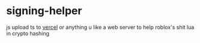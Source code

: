 # signing-helper
js upload ts to [vercel](https://vercel.com) or anything u like
a web server to help roblox's shit lua in crypto hashing
